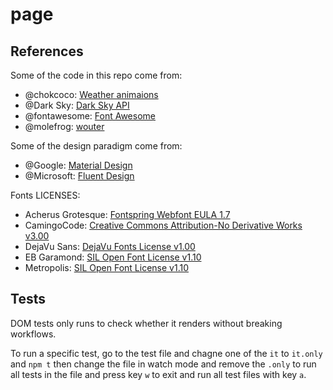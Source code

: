 # page

## References

Some of the code in this repo come from:

- @chokcoco: [Weather animaions](http://chokcoco.github.io/magicCss/html/index.html)
- @Dark Sky: [Dark Sky API](https://darksky.net/dev)
- @fontawesome: [Font Awesome](https://fontawesome.com/icons)
- @molefrog: [wouter](https://github.com/molefrog/wouter)

Some of the design paradigm come from:

- @Google: [Material Design](https://material.io/design/#)
- @Microsoft: [Fluent Design](https://docs.microsoft.com/en-us/windows/uwp/design/style/)

Fonts LICENSES:

- Acherus Grotesque: [Fontspring Webfont EULA 1.7](https://www.fontspring.com/lic/zwpbi0u3jq)
- CamingoCode: [Creative Commons Attribution-No Derivative Works v3.00](https://www.fontsquirrel.com/license/camingocode)
- DejaVu Sans: [DejaVu Fonts License v1.00](https://www.fontsquirrel.com/license/dejavu-sans)
- EB Garamond: [SIL Open Font License v1.10](https://www.fontsquirrel.com/license/eb-garamond)
- Metropolis: [SIL Open Font License v1.10](https://www.fontsquirrel.com/license/metropolis)

## Tests

DOM tests only runs to check whether it renders without breaking workflows.

To run a specific test, go to the test file and chagne one of the `it` to `it.only` and `npm t` then change the file in watch mode and remove the `.only` to run all tests in the file and press key `w` to exit and run all test files with key `a`.
